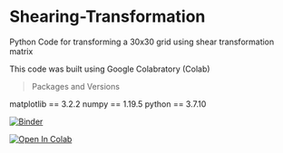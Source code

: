 # Shearing-Transformation
Python Code for transforming a 30x30 grid using shear transformation matrix

This code was built using Google Colabratory (Colab)

> Packages and Versions 

matplotlib == 3.2.2
numpy == 1.19.5
python == 3.7.10

[![Binder](https://mybinder.org/badge_logo.svg)](https://mybinder.org/v2/gh/Wasiq-Qamar/Shearing-Transformation/main?filepath=Shearing_Transformation.ipynb)

[![Open In Colab](https://colab.research.google.com/assets/colab-badge.svg)](https://colab.research.google.com/drive/14lxMnsQNrmAu_fKfn0gpYiBYR2i2jRBF)
